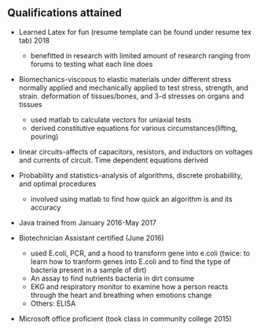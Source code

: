 ## Qualifications attained

- Learned Latex for fun (resume template can be found under resume tex tab) 2018
  - benefitted in research with limited amount of research ranging from forums to testing what each line does

- Biomechanics-viscoous to elastic materials under different stress normally applied and mechanically applied to test stress, strength, and strain. deformation of tissues/bones, and 3-d stresses on organs and tissues
  - used matlab to calculate vectors for uniaxial tests
  - derived constitutive equations for various circumstances(lifting, pouring)
  
- linear circuits-affects of capacitors, resistors, and inductors on voltages and currents of circuit. Time dependent equations derived

- Probability and statistics-analysis of algorithms, discrete probabiility, and optimal procedures
  - involved using matlab to find how quick an algorithm is and its accuracy

- Java trained from January 2016-May 2017

- Biotechnician Assistant certified (June 2016)
  - used E.coli, PCR, and a hood to transform gene into e.coli (twice: to learn how to tranform genes into E.coli and to find the type of bacteria present in a sample of dirt)
  - An assay to find nutrients bacteria in dirt consume
  - EKG and respiratory monitor to examine how a person reacts through the heart and breathing when emotions change
  - Others: ELISA

- Microsoft office proficient (took class in community college 2015)
